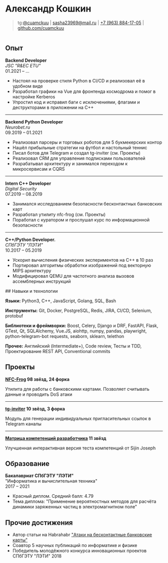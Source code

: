 # Александр Кошкин

> tg:[\@cuamckuu](https://t.me/cuamckuu) | <sasha23969@mail.ru> | [+7 (963) 884-17-05](tel:+79638841705) | [github.com/cuamckuu](https://github.com/cuamckuu)

<div class="row">

<div class="column">

## Опыт

**Backend Developer**\
*JSC "R&EC ETU"*\
01.2021 – ...

- Настоял на проверке стиля Python в CI/CD и реализовал её в удобном виде
- Разработал графики на Vue для фронтенда космодрома и помог в настройке Kerberos
- Упростил код и исправил баги с исключениями, флагами и деструкторами в приложении на C++

---

**Backend Python Developer**\
*Neurobet.ru*\
09.2019 – 01.2021

- Реализовал парсеры и торговых роботов для 5 букмекерских контор
- Нашёл прибыльные стратегии на футбол и настольный теннис
- Писал ботов для Telegram и создал tg-inviter (см. Проекты)
- Реализовал CRM для управления подписками пользователей
- Разрабатывал архитектуру и занимался переходом к микросервисам и CQRS

---

**Intern C++ Developer**\
*Digital Security*\
07.2019 – 08.2019

- Занимался исследованием безопасности бесконтактных банковских карт
- Разработал утилиту nfc-frog (см. Проекты)
- Поработал с куратором и прослушал курс по информационной безопасности

---

**C++/Python Developer.**\
*СПбГЭТУ "ЛЭТИ"*\
10.2017 – 05.2019

- Ускорил вычисления физических экспериментов на C++ в 10 раз
- Портировал алгоритмы обработки изображений под векторную MIPS архитектуру
- Модифицировал QEMU для частотного анализа вызовов ассемблерных инструкций

</div>

<div class="column">
## Навыки и технологии

**Языки:** Python3, C++, JavaScript, Golang, SQL, Bash

**Инструменты:** Git, Docker, PostgreSQL, Redis, JIRA, CI/CD, Selenium, protobuf

**Библиотеки и фреймворки:** Boost, Celery, Django и DRF, FastAPI, Flask, GTest, Qt, SQLAlchemy, Vue.JS, aiohttp, numpy, pandas, playwright, python-telegram-bot requests, seaborn, sklearn, telethon

**Прочее:** Английский (Intermediate+), Code review, Тесты и TDD, Проектирование REST API, Conventional commits

## Проекты

**[NFC-Frog](https://github.com/cuamckuu/nfc-frog) 98 звёзд, 24 форка**

Утилита для работы с банковскими картами. Позволяет считывать данные и проводить DoS атаки

---

**[tg-inviter](https://github.com/cuamckuu/tg-inviter) 10 звёзд, 3 форка**

Модуль для генерации индивидуальных пригласительных ссылок в Telegram каналы

---

**[Матрица компетенций разработчика](https://cuamckuu.github.io) 11 звёзд**

Улучшенная интерактивная версия теста компетенций от Sijin Joseph

## Образование

**Бакалавриат СПбГЭТУ "ЛЭТИ"**\
"Информатика и вычислительная техника"\
2017 – 2021

- Красный диплом. Средний балл: 4.79
- Тема диплома: "Применение вероятностных методов для расчёта динамики заряженных частиц в электромагнитном поле"

## Прочие достижения

- Автор cтатьи на Habrahabr ["Атаки на бесконтактные банковские карты"](https://habr.com/ru/company/dsec/blog/468937/)
- Соавтор 5 научных публикаций по информатике и физике
- Победитель молодёжного конкурса инновационных проектов СПбГЭТУ "ЛЭТИ" 2018
</div>

</div>

